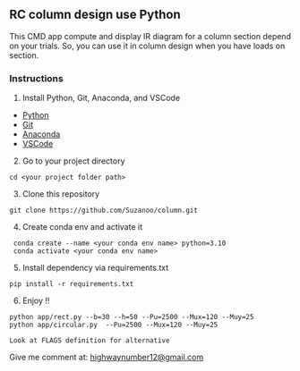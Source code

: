 ## **RC column design use Python**
This CMD app compute and display IR diagram for a column section depend on your trials.
So, you can use it in column design when you have loads on section.
### Instructions

1. Install Python, Git, Anaconda, and VSCode

- [Python](https://www.python.org/downloads/)
- [Git](https://github.com/git-guides/install-git)
- [Anaconda](https://docs.anaconda.com/anaconda/install/index.html)
- [VSCode](https://code.visualstudio.com/download)

2. Go to your project directory

```
cd <your project folder path>
```

3. Clone this repository

```
git clone https://github.com/Suzanoo/column.git
```

4. Create conda env and activate it

```
 conda create --name <your conda env name> python=3.10
 conda activate <your conda env name>
```

5. Install dependency via requirements.txt

```
pip install -r requirements.txt
```

6. Enjoy !!
```
python app/rect.py --b=30 --h=50 --Pu=2500 --Mux=120 --Muy=25
python app/circular.py  --Pu=2500 --Mux=120 --Muy=25

Look at FLAGS definition for alternative
```

Give me comment at: highwaynumber12@gmail.com

